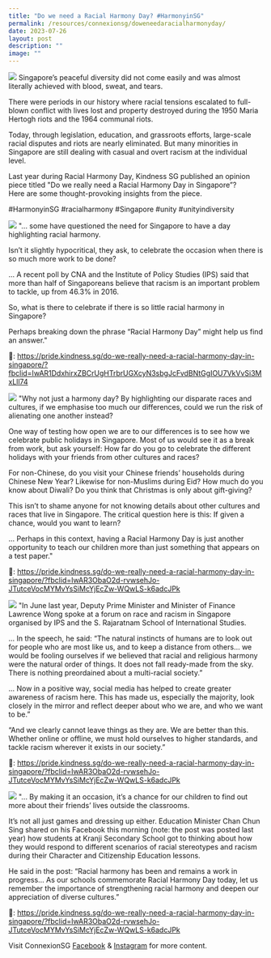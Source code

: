 ```yaml
---
title: "Do we need a Racial Harmony Day? #HarmonyinSG"
permalink: /resources/connexionsg/doweneedaracialharmonyday/
date: 2023-07-26
layout: post
description: ""
image: ""
---
```

![](/images/connexionsg/2023/racial%20harmony%20day%20pic%201.jpg)
Singapore’s peaceful diversity did not come easily and was almost literally achieved with blood, sweat, and tears.  

There were periods in our history where racial tensions escalated to full-blown conflict with lives lost and property destroyed during the 1950 Maria Hertogh riots and the 1964 communal riots.  

Today, through legislation, education, and grassroots efforts, large-scale racial disputes and riots are nearly eliminated. But many minorities in Singapore are still dealing with casual and overt racism at the individual level.  

Last year during Racial Harmony Day, Kindness SG published an opinion piece titled "Do we really need a Racial Harmony Day in Singapore”?  
Here are some thought-provoking insights from the piece. 

#HarmonyinSG #racialharmony #Singapore #unity #unityindiversity

![](/images/connexionsg/2023/racial%20harmony%20day%202.jpg)
"... some have questioned the need for Singapore to have a day highlighting racial harmony.

Isn’t it slightly hypocritical, they ask, to celebrate the occasion when there is so much more work to be done?

... A recent poll by CNA and the Institute of Policy Studies (IPS) said that more than half of Singaporeans believe that racism is an important problem to tackle, up from 46.3% in 2016.

So, what is there to celebrate if there is so little racial harmony in Singapore?

Perhaps breaking down the phrase “Racial Harmony Day” might help us find an answer."

📎: https://pride.kindness.sg/do-we-really-need-a-racial-harmony-day-in-singapore/?fbclid=IwAR1DdxhirxZBCrUgHTrbrUGXcyN3sbgJcFvdBNtGgIOU7VkVvSi3MxLll74

![](/images/connexionsg/2023/racial%20harmony%20day%203.jpg)
"Why not just a harmony day? By highlighting our disparate races and cultures, if we emphasise too much our differences, could we run the risk of alienating one another instead?

One way of testing how open we are to our differences is to see how we celebrate public holidays in Singapore. Most of us would see it as a break from work, but ask yourself: How far do you go to celebrate the different holidays with your friends from other cultures and races?

For non-Chinese, do you visit your Chinese friends’ households during Chinese New Year? Likewise for non-Muslims during Eid? How much do you know about Diwali? Do you think that Christmas is only about gift-giving?

This isn’t to shame anyone for not knowing details about other cultures and races that live in Singapore. The critical question here is this: If given a chance, would you want to learn?

... Perhaps in this context, having a Racial Harmony Day is just another opportunity to teach our children more than just something that appears on a test paper."

📎: https://pride.kindness.sg/do-we-really-need-a-racial-harmony-day-in-singapore/?fbclid=IwAR3ObaO2d-rvwsehJo-JTutceVocMYMvYsSiMcYjEcZw-WQwLS-k6adcJPk

![](/images/connexionsg/2023/racial%20harmony%20day%204.jpg)
"In June last year, Deputy Prime Minister and Minister of Finance Lawrence Wong spoke at a forum on race and racism in Singapore organised by IPS and the S. Rajaratnam School of International Studies.

... In the speech, he said: “The natural instincts of humans are to look out for people who are most like us, and to keep a distance from others… we would be fooling ourselves if we believed that racial and religious harmony were the natural order of things. It does not fall ready-made from the sky. There is nothing preordained about a multi-racial society.”

... Now in a positive way, social media has helped to create greater awareness of racism here. This has made us, especially the majority, look closely in the mirror and reflect deeper about who we are, and who we want to be.”

“And we clearly cannot leave things as they are. We are better than this. Whether online or offline, we must hold ourselves to higher standards, and tackle racism wherever it exists in our society.”

📎: https://pride.kindness.sg/do-we-really-need-a-racial-harmony-day-in-singapore/?fbclid=IwAR3ObaO2d-rvwsehJo-JTutceVocMYMvYsSiMcYjEcZw-WQwLS-k6adcJPk

![](/images/connexionsg/2023/racial%20harmony%20day%205.jpg)
"... By making it an occasion, it’s a chance for our children to find out more about their friends’ lives outside the classrooms.

It’s not all just games and dressing up either.
Education Minister Chan Chun Sing shared on his Facebook this morning (note: the post was posted last year) how students at Kranji Secondary School got to thinking about how they would respond to different scenarios of racial stereotypes and racism during their Character and Citizenship Education lessons.

He said in the post: “Racial harmony has been and remains a work in progress… As our schools commemorate Racial Harmony Day today, let us remember the importance of strengthening racial harmony and deepen our appreciation of diverse cultures.”

📎: https://pride.kindness.sg/do-we-really-need-a-racial-harmony-day-in-singapore/?fbclid=IwAR3ObaO2d-rvwsehJo-JTutceVocMYMvYsSiMcYjEcZw-WQwLS-k6adcJPk









Visit ConnexionSG <a target="_blank" href="https://www.facebook.com/ConnexionSG">Facebook</a> &amp; <a target="_blank" href="https://www.instagram.com/connexionsg/">Instagram</a> for more content.